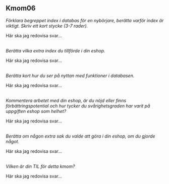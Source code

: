 ## Kmom06

*Förklara begreppet index i databas för en nybörjare, berätta varför index är viktigt. Skriv ett kort stycke (3-7 rader).*
<br>

Här ska jag redovisa svar...
<br>
<br>

*Berätta vilka extra index du tillförde i din eshop.*
<br>

Här ska jag redovisa svar...
<br>
<br>

*Berätta kort hur du ser på nyttan med funktioner i databasen.*
<br>

Här ska jag redovisa svar...
<br>
<br>

*Kommentera arbetet med din eshop, är du nöjd eller finns förbättringspotential och hur tycker du svårighetsgraden har varit på uppgiften eshop som helhet?*
<br>

Här ska jag redovisa svar...
<br>
<br>

*Berätta om någon extra sak du valde att göra i din eshop, om du gjorde något.*
<br>

Här ska jag redovisa svar...
<br>
<br>

*Vilken är din TIL för detta kmom?*
<br>

Här ska jag redovisa svar...
<br>
